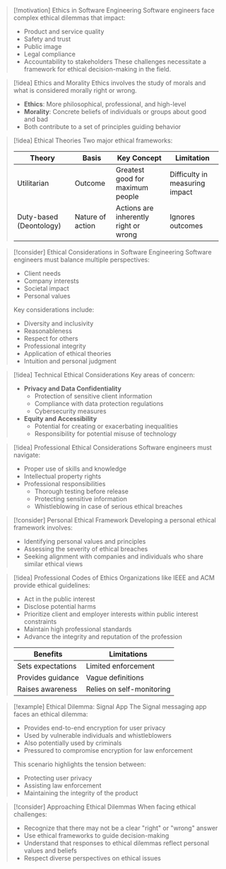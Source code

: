 > [!motivation] Ethics in Software Engineering
> Software engineers face complex ethical dilemmas that impact:
> - Product and service quality
> - Safety and trust
> - Public image
> - Legal compliance
> - Accountability to stakeholders
> These challenges necessitate a framework for ethical decision-making in the field.

> [!idea] Ethics and Morality
> Ethics involves the study of morals and what is considered morally right or wrong.
> - **Ethics**: More philosophical, professional, and high-level
> - **Morality**: Concrete beliefs of individuals or groups about good and bad
> - Both contribute to a set of principles guiding behavior

> [!idea] Ethical Theories
> Two major ethical frameworks:
> 
> | Theory | Basis | Key Concept | Limitation |
> |--------|-------|-------------|------------|
> | Utilitarian | Outcome | Greatest good for maximum people | Difficulty in measuring impact |
> | Duty-based (Deontology) | Nature of action | Actions are inherently right or wrong | Ignores outcomes |

> [!consider] Ethical Considerations in Software Engineering
> Software engineers must balance multiple perspectives:
> - Client needs
> - Company interests
> - Societal impact
> - Personal values
> 
> Key considerations include:
> - Diversity and inclusivity
> - Reasonableness
> - Respect for others
> - Professional integrity
> - Application of ethical theories
> - Intuition and personal judgment

> [!idea] Technical Ethical Considerations
> Key areas of concern:
> - **Privacy and Data Confidentiality**
>   - Protection of sensitive client information
>   - Compliance with data protection regulations
>   - Cybersecurity measures
> - **Equity and Accessibility**
>   - Potential for creating or exacerbating inequalities
>   - Responsibility for potential misuse of technology

> [!idea] Professional Ethical Considerations
> Software engineers must navigate:
> - Proper use of skills and knowledge
> - Intellectual property rights
> - Professional responsibilities
>   - Thorough testing before release
>   - Protecting sensitive information
>   - Whistleblowing in case of serious ethical breaches

> [!consider] Personal Ethical Framework
> Developing a personal ethical framework involves:
> - Identifying personal values and principles
> - Assessing the severity of ethical breaches
> - Seeking alignment with companies and individuals who share similar ethical views

> [!idea] Professional Codes of Ethics
> Organizations like IEEE and ACM provide ethical guidelines:
> - Act in the public interest
> - Disclose potential harms
> - Prioritize client and employer interests within public interest constraints
> - Maintain high professional standards
> - Advance the integrity and reputation of the profession
>
> | Benefits | Limitations |
> |----------|-------------|
> | Sets expectations | Limited enforcement |
> | Provides guidance | Vague definitions |
> | Raises awareness | Relies on self-monitoring |

> [!example] Ethical Dilemma: Signal App
> The Signal messaging app faces an ethical dilemma:
> - Provides end-to-end encryption for user privacy
> - Used by vulnerable individuals and whistleblowers
> - Also potentially used by criminals
> - Pressured to compromise encryption for law enforcement
> 
> This scenario highlights the tension between:
> - Protecting user privacy
> - Assisting law enforcement
> - Maintaining the integrity of the product

> [!consider] Approaching Ethical Dilemmas
> When facing ethical challenges:
> - Recognize that there may not be a clear "right" or "wrong" answer
> - Use ethical frameworks to guide decision-making
> - Understand that responses to ethical dilemmas reflect personal values and beliefs
> - Respect diverse perspectives on ethical issues
